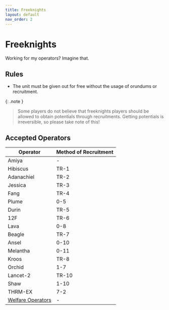 ```yaml
---
title: Freeknights
layout: default
nav_order: 2
---
```


# Freeknights

Working for my operators? Imagine that.

## Rules

- The unit must be given out for free without the usage of orundums or recruitment.

{: .note }
> Some players do not believe that freeknights players should be allowed to obtain potentials through recruitments. Getting potentials is irreversible, so please take note of this!

## Accepted Operators

| Operator | Method of Recruitment |
| --- | --- |
| Amiya | - |
| Hibiscus | TR-1 |
| Adanachiel | TR-2 |
| Jessica | TR-3 |
| Fang | TR-4 |
| Plume | 0-5 |
| Durin | TR-5 |
| 12F | TR-6 |
| Lava | 0-8 |
| Beagle | TR-7 |
| Ansel | 0-10 |
| Melantha | 0-11 |
| Kroos | TR-8 |
| Orchid | 1-7 |
| Lancet-2 | TR-10 |
| Shaw | 1-10 |
| THRM-EX | 7-2 |
| [Welfare Operators](https://arknights.fandom.com/wiki/Operator/Welfare) | - |
